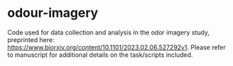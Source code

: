 # odour-imagery

Code used for data collection and analysis in the odor imagery study, preprinted here: https://www.biorxiv.org/content/10.1101/2023.02.06.527292v1.
Please refer to manuscript for additional details on the task/scripts included.
